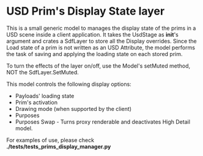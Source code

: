 # USD Prim's Display State layer

This is a small generic model to manages the display state of the prims in a USD scene inside a client application. 
It takes the UsdStage as __init__'s argument and crates a SdfLayer to store all the Display overrides. 
Since the Load state of a prim is not written as an USD Attribute, the model performs the task of saving and applying the
loading state on each stored prim. 

To turn the effects of the layer on/off, use the Model's setMuted method, NOT the SdfLayer.SetMuted.

This model controls the following display options:

- Payloads' loading state
- Prim's activation
- Drawing mode (when supported by the client)
- Purposes
- Purposes Swap - Turns proxy renderable and deactivates High Detail model. 

For examples of use, please check **./tests/tests_prims_display_manager.py**